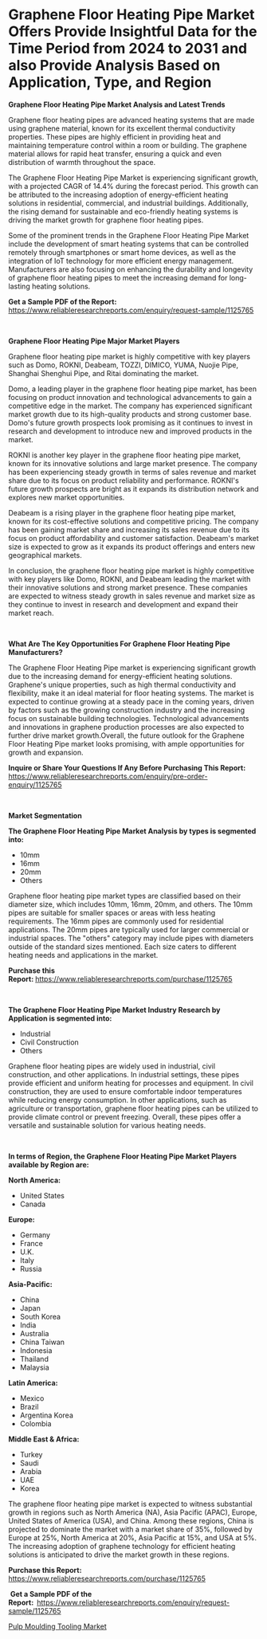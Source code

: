 <p><h1>Graphene Floor Heating Pipe Market Offers Provide Insightful Data for the Time Period from 2024 to 2031 and also Provide Analysis Based on Application, Type, and Region</h1></p><p><strong>Graphene Floor Heating Pipe Market Analysis and Latest Trends</strong></p>
<p><p>Graphene floor heating pipes are advanced heating systems that are made using graphene material, known for its excellent thermal conductivity properties. These pipes are highly efficient in providing heat and maintaining temperature control within a room or building. The graphene material allows for rapid heat transfer, ensuring a quick and even distribution of warmth throughout the space. </p><p>The Graphene Floor Heating Pipe Market is experiencing significant growth, with a projected CAGR of 14.4% during the forecast period. This growth can be attributed to the increasing adoption of energy-efficient heating solutions in residential, commercial, and industrial buildings. Additionally, the rising demand for sustainable and eco-friendly heating systems is driving the market growth for graphene floor heating pipes.</p><p>Some of the prominent trends in the Graphene Floor Heating Pipe Market include the development of smart heating systems that can be controlled remotely through smartphones or smart home devices, as well as the integration of IoT technology for more efficient energy management. Manufacturers are also focusing on enhancing the durability and longevity of graphene floor heating pipes to meet the increasing demand for long-lasting heating solutions.</p></p>
<p><strong>Get a Sample PDF of the Report:&nbsp;</strong> <a href="https://www.reliableresearchreports.com/enquiry/request-sample/1125765">https://www.reliableresearchreports.com/enquiry/request-sample/1125765</a></p>
<p>&nbsp;</p>
<p><strong>Graphene Floor Heating Pipe Major Market Players</strong></p>
<p><p>Graphene floor heating pipe market is highly competitive with key players such as Domo, ROKNI, Deabeam, TOZZI, DIMICO, YUMA, Nuojie Pipe, Shanghai Shenghui Pipe, and Ritai dominating the market. </p><p>Domo, a leading player in the graphene floor heating pipe market, has been focusing on product innovation and technological advancements to gain a competitive edge in the market. The company has experienced significant market growth due to its high-quality products and strong customer base. Domo's future growth prospects look promising as it continues to invest in research and development to introduce new and improved products in the market.</p><p>ROKNI is another key player in the graphene floor heating pipe market, known for its innovative solutions and large market presence. The company has been experiencing steady growth in terms of sales revenue and market share due to its focus on product reliability and performance. ROKNI's future growth prospects are bright as it expands its distribution network and explores new market opportunities.</p><p>Deabeam is a rising player in the graphene floor heating pipe market, known for its cost-effective solutions and competitive pricing. The company has been gaining market share and increasing its sales revenue due to its focus on product affordability and customer satisfaction. Deabeam's market size is expected to grow as it expands its product offerings and enters new geographical markets.</p><p>In conclusion, the graphene floor heating pipe market is highly competitive with key players like Domo, ROKNI, and Deabeam leading the market with their innovative solutions and strong market presence. These companies are expected to witness steady growth in sales revenue and market size as they continue to invest in research and development and expand their market reach.</p></p>
<p>&nbsp;</p>
<p><strong>What Are The Key Opportunities For Graphene Floor Heating Pipe Manufacturers?</strong></p>
<p><p>The Graphene Floor Heating Pipe market is experiencing significant growth due to the increasing demand for energy-efficient heating solutions. Graphene's unique properties, such as high thermal conductivity and flexibility, make it an ideal material for floor heating systems. The market is expected to continue growing at a steady pace in the coming years, driven by factors such as the growing construction industry and the increasing focus on sustainable building technologies. Technological advancements and innovations in graphene production processes are also expected to further drive market growth.Overall, the future outlook for the Graphene Floor Heating Pipe market looks promising, with ample opportunities for growth and expansion.</p></p>
<p><strong>Inquire or Share Your Questions If Any Before Purchasing This Report:</strong> <a href="https://www.reliableresearchreports.com/enquiry/pre-order-enquiry/1125765">https://www.reliableresearchreports.com/enquiry/pre-order-enquiry/1125765</a></p>
<p>&nbsp;</p>
<p><strong>Market Segmentation</strong></p>
<p><strong>The Graphene Floor Heating Pipe Market Analysis by types is segmented into:</strong></p>
<p><ul><li>10mm</li><li>16mm</li><li>20mm</li><li>Others</li></ul></p>
<p><p>Graphene floor heating pipe market types are classified based on their diameter size, which includes 10mm, 16mm, 20mm, and others. The 10mm pipes are suitable for smaller spaces or areas with less heating requirements. The 16mm pipes are commonly used for residential applications. The 20mm pipes are typically used for larger commercial or industrial spaces. The "others" category may include pipes with diameters outside of the standard sizes mentioned. Each size caters to different heating needs and applications in the market.</p></p>
<p><strong>Purchase this Report:&nbsp;</strong><a href="https://www.reliableresearchreports.com/purchase/1125765">https://www.reliableresearchreports.com/purchase/1125765</a></p>
<p>&nbsp;</p>
<p><strong>The Graphene Floor Heating Pipe Market Industry Research by Application is segmented into:</strong></p>
<p><ul><li>Industrial</li><li>Civil Construction</li><li>Others</li></ul></p>
<p><p>Graphene floor heating pipes are widely used in industrial, civil construction, and other applications. In industrial settings, these pipes provide efficient and uniform heating for processes and equipment. In civil construction, they are used to ensure comfortable indoor temperatures while reducing energy consumption. In other applications, such as agriculture or transportation, graphene floor heating pipes can be utilized to provide climate control or prevent freezing. Overall, these pipes offer a versatile and sustainable solution for various heating needs.</p></p>
<p>&nbsp;</p>
<p><strong>In terms of Region, the Graphene Floor Heating Pipe Market Players available by Region are:</strong></p>
<p>
    <p> <strong> North America: </strong>
        <ul>
            <li>United States</li>
            <li>Canada</li>
        </ul>
        </p> 
    <p> <strong> Europe: </strong>
        <ul>
            <li>Germany</li>
            <li>France</li>
            <li>U.K.</li>
            <li>Italy</li>
            <li>Russia</li>
        </ul>
        </p> 
    <p> <strong> Asia-Pacific: </strong>
        <ul>
            <li>China</li>
            <li>Japan</li>
            <li>South Korea</li>
            <li>India</li>
            <li>Australia</li>
            <li>China Taiwan</li>
            <li>Indonesia</li>
            <li>Thailand</li>
            <li>Malaysia</li>
        </ul>
        </p> 
    <p> <strong> Latin America: </strong>
        <ul>
            <li>Mexico</li>
            <li>Brazil</li>
            <li>Argentina Korea</li>
            <li>Colombia</li>
        </ul>
        </p> 
    <p> <strong> Middle East & Africa: </strong>
        <ul>
            <li>Turkey</li>
            <li>Saudi</li>
            <li>Arabia</li>
            <li>UAE</li>
            <li>Korea</li>
        </ul>
    </p>
    </p>
<p><p>The graphene floor heating pipe market is expected to witness substantial growth in regions such as North America (NA), Asia Pacific (APAC), Europe, United States of America (USA), and China. Among these regions, China is projected to dominate the market with a market share of 35%, followed by Europe at 25%, North America at 20%, Asia Pacific at 15%, and USA at 5%. The increasing adoption of graphene technology for efficient heating solutions is anticipated to drive the market growth in these regions.</p></p>
<p><strong>Purchase this Report: </strong><a href="https://www.reliableresearchreports.com/purchase/1125765">https://www.reliableresearchreports.com/purchase/1125765</a></p>
<p>&nbsp;<strong>Get a Sample PDF of the Report:&nbsp;&nbsp;</strong><a href="https://www.reliableresearchreports.com/enquiry/request-sample/1125765">https://www.reliableresearchreports.com/enquiry/request-sample/1125765</a></p>
<p><strong></strong></p>
<p><p><a href="https://changeable-paste-463.notion.site/Pulp-Moulding-Tooling-Market-Research-Report-Unlocks-Analysis-on-the-Market-Financial-Status-Market-22698a1e414840d2ad595c06c8ab7f4c">Pulp Moulding Tooling Market</a></p></p>